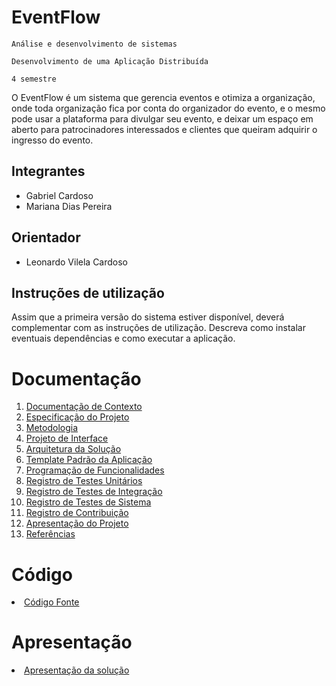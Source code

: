 # EventFlow

`Análise e desenvolvimento de sistemas `

` Desenvolvimento de uma Aplicação Distribuída `

`4 semestre `

O EventFlow é um sistema que gerencia eventos e otimiza a organização, onde toda organização fica por conta do organizador do evento, e o mesmo pode usar a plataforma para divulgar seu evento, e deixar um espaço em aberto para patrocinadores interessados e clientes que queiram adquirir o ingresso do evento.  

## Integrantes

* Gabriel Cardoso
* Mariana Dias Pereira


## Orientador

* Leonardo Vilela Cardoso

## Instruções de utilização

Assim que a primeira versão do sistema estiver disponível, deverá complementar com as instruções de utilização. Descreva como instalar eventuais dependências e como executar a aplicação.

# Documentação

<ol>
<li><a href="docs/01-Documentação de Contexto.md"> Documentação de Contexto</a></li>
<li><a href="docs/02-Especificação do Projeto.md"> Especificação do Projeto</a></li>
<li><a href="docs/03-Metodologia.md"> Metodologia</a></li>
<li><a href="docs/04-Projeto de Interface.md"> Projeto de Interface</a></li>
<li><a href="docs/05-Arquitetura da Solução.md"> Arquitetura da Solução</a></li>
<li><a href="docs/06-Template Padrão da Aplicação.md"> Template Padrão da Aplicação</a></li>
<li><a href="docs/07-Programação de Funcionalidades.md"> Programação de Funcionalidades</a></li>
<li><a href="docs/08-Registro de Testes Unitários.md"> Registro de Testes Unitários</a></li>
<li><a href="docs/09-Registro de Testes de Integração.md"> Registro de Testes de Integração</a></li>
<li><a href="docs/10-Registro de Testes de Sistema.md"> Registro de Testes de Sistema</a></li>
<li><a href="docs/11-Registro de Contribuição.md"> Registro de Contribuição</a></li>
<li><a href="docs/12-Apresentação do Projeto.md"> Apresentação do Projeto</a></li>
<li><a href="docs/13-Referências.md"> Referências</a></li>
</ol>

# Código

<li><a href="src/README.md"> Código Fonte</a></li>

# Apresentação

<li><a href="presentation/README.md"> Apresentação da solução</a></li>
